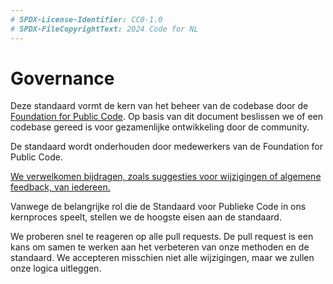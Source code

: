 ```yaml
---
# SPDX-License-Identifier: CC0-1.0
# SPDX-FileCopyrightText: 2024 Code for NL
---
```


# Governance

Deze standaard vormt de kern van het beheer van de codebase door de [Foundation for Public Code]. Op basis van dit document beslissen we of een codebase gereed is voor gezamenlijke ontwikkeling door de community.

De standaard wordt onderhouden door medewerkers van de Foundation for Public Code.

[We verwelkomen bijdragen, zoals suggesties voor wijzigingen of algemene feedback, van iedereen.]

Vanwege de belangrijke rol die de Standaard voor Publieke Code in ons kernproces speelt, stellen we de hoogste eisen aan de standaard.

We proberen snel te reageren op alle pull requests. De pull request is een kans om samen te werken aan het verbeteren van onze methoden en de standaard. We accepteren misschien niet alle wijzigingen, maar we zullen onze logica uitleggen.

  [Foundation for Public Code]: https://publiccode.net/
  [We verwelkomen bijdragen, zoals suggesties voor wijzigingen of algemene feedback, van iedereen.]: https://standard.publiccode.net/CONTRIBUTING.html
